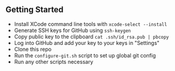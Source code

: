 Getting Started
---------------

- Install XCode command line tools with `xcode-select --install`
- Generate SSH keys for GitHub using `ssh-keygen`
- Copy public key to the clipboard `cat .ssh/id_rsa.pub | pbcopy`
- Log into GitHub and add your key to your keys in "Settings"
- Clone this repo
- Run the `configure-git.sh` script to set up global git config
- Run any other scripts necessary
